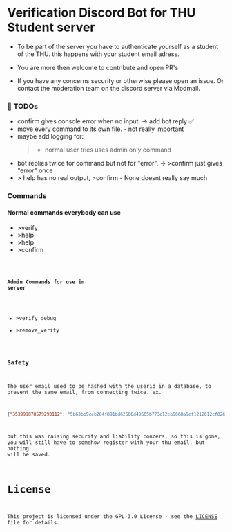 # Verification Discord Bot for THU Student server 

- To be part of the server you have to authenticate yourself as a student of the THU. 
this happens with your student email adress.

- You are more then welcome to contribute and open PR's 
- If you have any concerns security or otherwise please open an issue. Or contact the moderation team on the discord server via Modmail.


### 📝 TODOs
- confirm gives console error when no input. -> add bot reply ✅
- move every command to its own file. - not really important
- maybe add logging for: 
    > - normal user tries uses admin only command
- bot replies twice for command but not for "error". -> \>confirm just gives "error" once
- \> help has no real output, \>confirm - None doesnt really say much

### Commands
#### Normal commands everybody can use
- \>verify
- \>help 
- \>help<commandName>
- \>confirm<code>

#### Admin Commands for use in server
- \>verify_debug 
- \>remove_verify

### Safety
The user email used to be hashed with the userid in a database, to prevent the same email,
from connecting twice. ex.

```json 
{"353999878579290112": "5b63bb9ceb264f891bd62606d49685b773e12eb5068a9ef1212612cf826e09ff"}
```
but this was raising security and liability concers, so this is gone, you will still have to 
somehow register with your thu email, but nothing will be saved.

# License

This project is licensed under the GPL-3.0 License - see the [LICENSE](LICENSE) file for details.

